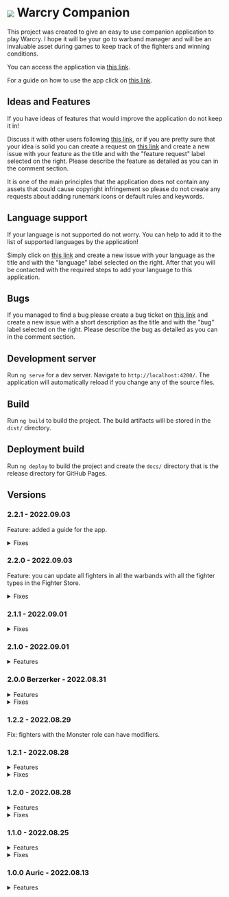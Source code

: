 <h1><img align="center" src="https://smitdcatchy.github.io/warcry-companion/assets/icons/icon-72x72.png"> Warcry Companion</h1>

This project was created to give an easy to use companion application to play Warcry. I hope it will be your go to warband manager and will be an invaluable asset during games to keep track of the fighters and winning conditions.

You can access the application via [this link](https://smitdcatchy.github.io/warcry-companion/).

For a guide on how to use the app click on [this link](https://github.com/SmitdCatchy/warcry-companion/blob/main/GUIDE.md#-how-to-use-the-warcry-companion).

## Ideas and Features

If you have ideas of features that would improve the application do not keep it in!

Discuss it with other users following [this link](https://github.com/SmitdCatchy/warcry-companion/discussions), or if you are pretty sure that your idea is solid you can create a request on [this link](https://github.com/SmitdCatchy/warcry-companion/issues/new) and create a new issue with your feature as the title and with the "feature request" label selected on the right. Please describe the feature as detailed as you can in the comment section.

It is one of the main principles that the application does not contain any assets that could cause copyright infringement so please do not create any requests about adding runemark icons or default rules and keywords.

## Language support

If your language is not supported do not worry. You can help to add it to the list of supported languages by the application!

Simply click on [this link](https://github.com/SmitdCatchy/warcry-companion/issues/new) and create a new issue with your language as the title and with the "language" label selected on the right. After that you will be contacted with the required steps to add your language to this application.

## Bugs

If you managed to find a bug please create a bug ticket on [this link](https://github.com/SmitdCatchy/warcry-companion/issues/new) and create a new issue with a short description as the title and with the "bug" label selected on the right. Please describe the bug as detailed as you can in the comment section.

## Development server

Run `ng serve` for a dev server. Navigate to `http://localhost:4200/`. The application will automatically reload if you change any of the source files.

## Build

Run `ng build` to build the project. The build artifacts will be stored in the `dist/` directory.

## Deployment build

Run `ng deploy` to build the project and create the `docs/` directory that is the release directory for GitHub Pages.

## Versions

### 2.2.1 - 2022.09.03

Feature: added a guide for the app.

<details>
  <summary>Fixes</summary>

- removed unnecessary loading spinners.
- fixed single fighter group top spacing in the Battle phase

</details>

### 2.2.0 - 2022.09.03

Feature: you can update all fighters in all the warbands with all the fighter types in the Fighter Store.

<details>
  <summary>Fixes</summary>

- show abilities of allies, monsters and thralls on Fighter Store screen.
- fix lineheight of names on Fighter cards.
- removed redundant strings.
- fix leader role removing Hero runemark and adding Leader runemark unnecessarily.
- fix fighter role adding Fighter runemark unnecessarily.
- fix light mode.
- fix loading spinner on mobiles if nothing is selected.

</details>

### 2.1.1 - 2022.09.01

<details>
  <summary>Fixes</summary>

- made dialogs uniform.
- added different button bar on warband tabs.

</details>

### 2.1.0 - 2022.09.01

<details>
  <summary>Features</summary>

- added loading spinners to imports.
- added check for imported files.

</details>

### 2.0.0 Berzerker - 2022.08.31

<details>
  <summary>Features</summary>

- added grid views of the fighter lists on all the screens on medium to large devices.
- added button bar of important functions instead of footer on small screen devices.
- end turn dialog now lists the not fully activated fighters.
- added a new turn popup.
- relocated version into main screen menu.

</details>

<details>
  <summary>Fixes</summary>

- monsters can use universal reactions.
- viewport height on mobile devices (the footer was not visible).

</details>

### 1.2.2 - 2022.08.29

Fix: fighters with the Monster role can have modifiers.

### 1.2.1 - 2022.08.28

<details>
  <summary>Features</summary>

- added a new fighter type: Ally.
- added prohibitive runemark form field in ability dialog.
- sort abilities by type and name.

</details>

<details>
  <summary>Fixes</summary>

- allies and thralls can have abilities.
- always show best monster stats if not in battle.

</details>

### 1.2.0 - 2022.08.28

<details>
  <summary>Features</summary>

- added a new fighter type: Beast.
- in the Fighter dialog selecting a fighter role adds default runemarks based on the role.
- the Fighter Store screen and Fighter Load dialog has factions.
- there is a tie option for the battle end result.
- fighters with the Beast and Monster roles no longer have the Carry treasure option pn the Battle Page during the Battle phase.
- fighters with the Monster role can have modifiers.

</details>

<details>
  <summary>Fixes</summary>

- navigating back from a dialog will close the dialog instead of navigating back to the previous screen.
- the uploaded icons are a bit bigger.
- too long faction names are truncated in the screen title.

</details>

### 1.1.0 - 2022.08.25

<details>
  <summary>Features</summary>

- Fighter Store:
  - you can navigate to the Battlegrounds screen from the Main screen by pressing the Fighter Store option in the menu.
  - on the Fighter Store screen you can create/edit/remove fighter types separately from warbands in/from the Fighter Store.
  - you can load/store/update/remove fighter types in the Fighter add/edit dialog by pressing on the Fighter Store button and selecting the desired option.

- Warbands: on the Main screen in the Warband card options you can duplicate the warband.

</details>

<details>
  <summary>Fixes</summary>

- Universal:
  - the app supports displays as narrow as 320px.
  - expansion panels have a more noticeable design.
  - routing error fixed

</details>

### 1.0.0 Auric - 2022.08.13

<details>
  <summary>Features</summary>

- Warband dialog:  
  - on the Main screen:
    - in the menu you can create/import warbands.
    - if there are no warbands then buttons appear to create/import a warband.
  - the dialog form contains the following fields:
    - icon upload: it uploads and compresses an image to be your fighter's icon.
    - Name: this will be your warband's name.
    - Faction: this shows what faction the warband belongs to.
    - Alliance: this shows which grand alliance the warband belongs to.
    - Color: this color will determine the theme color of your warband.

- Warbands:
  - on the Main screen each warband has a separate Warband card.
  - you can navigate to Warband screens by pressing on the Warband Cards.
  - you can change the warbands order by pressing and holding the Warband card options icon.
  - in the Warband card options:
    - you can navigate to the Warband screen by pressing on Select Warband.
    - you can remove a warband by pressing on Remove Warband.
  - on the Warband screen:
    - the screen title is the warband's name.
    - under the Warband tab you can edit your warband record and add/edit/remove your warband's abilities.

- Fighter dialog:
  - on the Warband screen under the Fighters tab you can add/edit fighters to/in the warband with the Fighter dialog.
  - the dialog form contains the following fields:
    - icon upload: it uploads and compresses an image to be your fighter's icon.
    - Narrative Name: this will be your fighter's name in a narrative context.
    - Type: this is your fighter's type.
    - Role: this is your fighter's role in the warband. By default it is the basic fighter role but you can select the following roles:
      - Leader: this fighter is the leader of the warband, there should be only one. You should add the Hero runemark.
      - Hero: this fighter is an outstanding fighter of the warband. You should add the Hero runemark.
      - Monster: this fighter is a monster and it will have some special rules and fields in the form. You should add the Monster runemark.
      - Thrall: this fighter is a thrall of the warband. You should add the Thrall runemark.
    - Points: this shows how many points the fighter costs.
    - Runemarks: this list shows what runemarks does the fighter have.
    - Move: this shows the fighter's Move characteristic.
    - Toughness: this shows the fighter's Toughness characteristic.
    - Wounds: this shows the fighter's Wounds characteristic.
    - The Weapons section shows the fighter's available weapons.
    - Range: this shows the range of the fighter's attack action.
    - Attacks: this shows the number of dice rolled for the fighter's attack action.
    - Strength: this shows the strength of the fighter's attack action.
    - Damage: this shows the damage and crit damage of the fighter's attack action.
    - you can add an additional weapon to your fighter by pressing the Add Secondary Weapon button.
    - you can remove the secondary weapon of your fighter by pressing the Remove Secondary Weapon button.
    - if your fighter is a monster it will have a Damage Table. You can:
      - add an additional row by pressing the Add Damage Table Row button.
      - remove a row by pressing the trash icon directly to its right.
      - you can define a Minimum health for the following stats to apply.
      - you can define the move and damage stats for every given tier of damage.

- Fighters:
  - a Fighter card shows the fighter's:
    - type.
    - name if the fighter has one.
    - marks the fighter as Leader if the fighter is one.
    - point value.
  - you can expand a Fighter card by pressing it.
  - an expanded Fighter card shows the fighter's:
    - stats, runemarks and weapons.
    - modifiers.
    - abilities if the fighter is a Monster.
  - on the Warband screen under the Fighters tab:
    - you can remove fighters from the warband.
    - each fighter has a separate Fighter card.
    - an expanded Fighter card additionally shows:
      - the fighter's campaign record.
      - buttons to edit/remove the fighter's modifiers/abilities.
      - options to edit/duplicate/remove the fighter.
  - on the Battle screen in the Preparation phase an expanded Fighter card additionally shows options to choose a group for the fighter.
  - on the Battle screen in the Battle phase:
    - the fighter's point value is hidden.
    - an Fighter card has:
      - a state box that you can interact with to select the fighter's current state.
      - a wound counter, that you can interact with to note down the fighter's current wound.
    - if the fighter has 0 wounds it's Fighter card becomes disabled.
    - an expanded Fighter card additionally shows:
      - a state box for usable modifiers.
      - options to carry/drop treasure and take notes.

- Ability dialog:
  - on the Warband screen under:
    - the Fighters tab you can add/edit abilities to/in a monster fighter with the Ability dialog.
    - the Warband tab you can add/edit abilities to/in your warband with the Ability dialog.
  - on the Battlegrounds page you can add/edit abilities to/in your battleground with the Ability dialog.
  - the dialog form contains the following fields:
    - Type: it shows what the player needs to activate the ability.
    - Name: this is the name of the ability.
    - Runemarks: this list shows what runemarks are required to be able to use this ability.
    - Description: this describes how the ability works.

- Abilities:
  - you can show the abilities list:
    - on the Warband screen:
      - in the menu by pressing Warband Abilities, that will show the warband specific abilities.
      - in a Fighter card by pressing the fighter runemarks, that will show the warband specific abilities available to that fighter.
    - on the Battle screen if you have a selected warband in the menu by pressing Warband Abilities, that will show the warband specific abilities.
    - on the Battle screen in a Fighter card by pressing the fighter runemarks, that will show the warband specific and all the selected battleground abilities, including the Universal Abilities available to that fighter.

- Modifier dialog:
  - on the Warband screen under:
    - the Fighters tab you can add/edit abilities to/in a monster fighter with the Ability dialog.
  - the dialog form contains the following fields:
    - Type: it shows what kind of modifier it is. It can be an Artifact, an Injury or a Trait.
    - Name: this is the name of the modifier.
    - Usable: if enabled this will provide a state box on the Fighter card during battles to be able to indicate if the modifier has been used.
    - Attribute: this is an additional attribute for the modifier type e.g. Greater Artifact.
    - Description: this describes how the modifier works.

- Modifiers:
  - you can see modifiers on the associated Fighter cards.

- Campaign:
  - on the Warband screen under the Campaign tab you can edit your campaign record.
  - you can play campaign battles and modify fighters with campaign rules.

- Battlegrounds:
  - you can navigate to the Battlegrounds screen from the Main screen by pressing the Battlegrounds option in the menu.
  - on the Battlegrounds screen:
    - the screen title is the battleground's name.
    - the default battleground is the Universal Abilities as it is used in every battle.
    - you can add abilities to the selected battleground.
    - you can remove the selected battleground, if it is not the Universal abilities.
    - in the menu:
      - you can select a battleground by pressing on the Select Battleground option, then pressing on the chosen battleground name.
      - you can create a new battleground by pressing on the Select Battleground option, then pressing on the Add Battleground option.
      - you can import/export battlegrounds.

- Battle dialog:
  - in the Main screen menu you can open the Battle dialog by pressing on Quick Battle.
  - in the Warband screen menu you can open the Battle dialog by pressing on Prepare for Battle.
  - before starting a new battle you can select which battlegrounds apply to the battle.
  - if you initiated the battle with a selected warband you can decide to play a campaign match.
  - if there is a previously not finished battle you can continue it by pressing Continue Previous Battle, or abort it and start a new battle instead by pressing New Battle.

- Battle:
  - in the Preparation phase:
    - you can drag Fighter cards in the selected groups by pressing and holding their point values.
    - in the menu you can:
      - add a new fighter to the roster with the Fighter dialog.
      - begin the battle.
      - abort the battle, losing all progress.
  - in the Battle phase:
    - you can see your current turn.
    - you can note down your current number of victory points.
    - you can manage your fighters with their Fighter cards.
    - in the menu you can:
      - end the turn.
      - end the battle.
      - add a wild fighter with the Fighter dialog.
      - abort the battle, losing all progress.

- End Battle dialog & Battle Logs:
  - on the Battle screen in the Battle phase you can open the Battle Results dialog by pressing End Battle in the menu.
  - the dialog form contains the following fields:
    - Claim Victory: if you have won the battle you need to enable this slide toggle.
    - Opposing Warband: this is the name of the enemy warband that you have fought.
  - after the battle you can check your previous battle outcomes on the Warband screen, by selecting the Battle Logs option in the menu. This option is only available after ending your first battle. Aborting a battle will not create a log.

- Settings:
  - in the Main screen menu you can:
    - toggle the background effects.
    - select the application theme.
    - choose the application language.
    - navigate to the GitHub page of the project.

</details>
